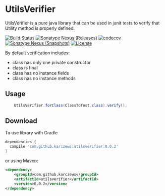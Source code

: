 # UtilsVerifier
UtilsVerifier is a pure java library that can be used in junit tests to verify that Utility method is properly defined.

[![Build Status](https://travis-ci.org/karczews/UtilsVerifier.svg?branch=master)](https://travis-ci.org/karczews/UtilsVerifier)
[![Sonatype Nexus (Releases)](https://img.shields.io/nexus/r/https/oss.sonatype.org/com.github.karczews/utilsverifier.svg?style=flat)](https://oss.sonatype.org/content/repositories/releases/com/github/karczews/utilsverifier/)
[![codecov](https://codecov.io/gh/karczews/UtilsVerifier/branch/master/graph/badge.svg)](https://codecov.io/gh/karczews/UtilsVerifier)
[![Sonatype Nexus (Snapshots)](https://img.shields.io/nexus/s/https/oss.sonatype.org/com.github.karczews/utilsverifier.svg?style=flat)](https://oss.sonatype.org/content/repositories/snapshots/com/github/karczews/utilsverifier/)
[![License](https://img.shields.io/badge/license-Apache%202.0-blue.svg)](https://github.com/karczews/UtilsVerifier/blob/master/LICENSE)

By default verification includes:
 * class has only one private constructor
 * class is final
 * class has no instance fields
 * class has no instance methods
 
Usage
--------
```java
    UtilsVerifier.forClass(ClassToTest.class).verify();
```


Download
--------

To use library with Gradle

```groovy
dependencies {
  compile 'com.github.karczews:utilsverifier:0.0.2'
}
```

or using Maven:

```xml
<dependency>
    <groupId>com.github.karczews</groupId>
    <artifactId>utilsverifier</artifactId>
    <version>0.0.2</version>
</dependency>
```
